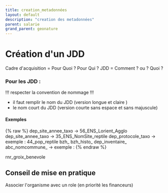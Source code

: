 ```yaml
---
title: creation_metadonnées
layout: default
description: "creation des metadonnées"
parent: salarie
grand_parent: geonature
---
```

# Création d'un JDD 


Cadre d'acquisition = Pour Quoi ? Pour Qui ?
JDD = Comment ? ou ? Quoi ?

### Pour les JDD :

!!! respecter la convention de nommage !!!

- il faut remplir le nom du JDD (version longue et claire )
- le nom court du JDD (version courte sans espace et sans majuscule)
 
#### Exemples
{% raw %}
dep_site_annee_taxo → 56_ENS_Lorient_Agglo
dep_site_annee_taxo → 35_ENS_NomSite_reptile
dep_protocole_taxo → exemple : 44_pop_reptile
bzh_
bzh_histo_
dep_inventaire_
abc_nomcommune_ → exemple : 
{% endraw %}

rnr_groix_benevole

## Conseil de mise en pratique

Associer l'organisme avec un role (en priorité les financeurs)

